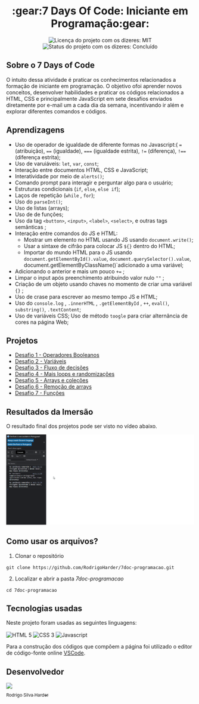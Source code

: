 <h1 align="center">:gear:7 Days Of Code: Iniciante em Programação:gear:</h1>

<div>
  <p align="center">
    <img alt="Licença do projeto com os dizeres: MIT" src="https://img.shields.io/github/license/RodrigoHarder/7doc-programacao.svg">
    <img alt="Status do projeto com os dizeres: Concluído" src="https://img.shields.io/static/v1?label=Status&message=Concluído &color=green">
  </p>
</div>

## **Sobre o 7 Days of Code**

O intuito dessa atividade é praticar os conhecimentos relacionados a formação de iniciante em programação. O objetivo ofoi aprender novos conceitos, desenvolver habilidades e praticar os códigos relacionados a HTML, CSS e principalmente JavaScript em sete desafios enviados diretamente por e-mail um a cada dia da semana, incentivando ir além e explorar diferentes comandos e códigos.

## **Aprendizagens** 

- Uso de operador de igualdade de diferente formas no Javascript:( `=` (atribuição), `==` (igualdade), `===` (igualdade estrita), `!=` (diferença), `!==` (diferença estrita);
- Uso de varuiáveis: `let`, `var`, `const`;
- Interação entre documentos HTML, CSS e JavaScript;
- Interatividade por meio de `alerts()`;
- Comando prompt para interagir e perguntar algo para o usuário;
- Estruturas condicionais (`if`, `else`, `else if`);
- Laços de repetição (`while` , `for`);
- Uso do `parseInt()`;
- Uso de listas (arrays);
- Uso de de funções;
- Uso da tag `<button>`, `<input>`, `<label>`, `<select>`, e outras tags semânticas ;
- Interação entre comandos do JS  e HTML:
    - Mostrar um elemento no HTML usando JS usando `document.write()`;
    - Usar a sintaxe de cifrão para colocar JS `${}`  dentro do HTML;
    - Importar do mundo HTML para o JS usando `document.getElementById().value`, `document.querySelector().value`, document.getElementByClassName()`adicionado a uma variável;
- Adicionando o anterior e mais um pouco `+=` ;
- Limpar o input após preenchimento atribuindo valor nulo `""` ;
- Criação de um objeto usando chaves no momento de criar uma variável `{}` ;
- Uso de crase para escrever ao mesmo tempo JS  e HTML;
- Uso do `console.log` , `.innerHTML` , `.getElementById` , `++`, `eval()`, `substring()`, `.textContent`;
- Uso de variáveis CSS;
Uso de método `toogle` para criar alternância de cores na página Web;

## **Projetos**

* [Desafio 1 - Operadores Booleanos](https://github.com/RodrigoHarder/7doc-programacao/tree/main/desafio-1-operadores-booleanos)
* [Desafio 2 - Variáveis](https://github.com/RodrigoHarder/7doc-programacao/tree/main/desafio-2-variaveis)
* [Desafio 3 - Fluxo de decisões](https://github.com/RodrigoHarder/7doc-programacao/tree/main/desafio-3-fluxo-de-decisoes)
* [Desafio 4 - Mais loops e randomizações](https://github.com/RodrigoHarder/7doc-programacao/tree/main/desafio-4-mais-loops-e-randomizacao)
* [Desafio 5 - Arrays e coleções](https://github.com/RodrigoHarder/7doc-programacao/tree/main/desafio-5-arrays-e-cole%C3%A7%C3%B5es)
* [Desafio 6 - Remoção de arrays](https://github.com/RodrigoHarder/7doc-programacao/tree/main/desafio-6-remocao-de-arrays)
* [Desafio 7 - Funções](https://github.com/RodrigoHarder/7doc-programacao/tree/main/desafio-7-funcoes)

## **Resultados da Imersão**
O resultado final dos projetos pode ser visto no vídeo abaixo.

![Gif da tela dos projetos realizados nos seven days of code, mostrando: operadores de igualdade, interação com usuário, fluxo de decisões, fluxos de decisões por meio de janelas pop-up, lista de mercado, lista de filmes, remoção de um item da lista e uma calculadora](7doc-programacao.gif)

## **Como usar os arquivos?**

1. Clonar o repositório

```
git clone https://github.com/RodrigoHarder/7doc-programacao.git
```
2. Localizar e abrir a pasta *7doc-programacao*

```
cd 7doc-programacao
```

## **Tecnologias usadas**

Neste projeto foram usadas as seguintes linguagens:

<p>
 <img align="center" alt="HTML 5" src="https://img.shields.io/badge/HTML5-E34F26?style=for-the-badge&logo=html5&logoColor=white"> 
 <img align="center" alt="CSS 3" src="https://img.shields.io/badge/CSS3-1572B6?style=for-the-badge&logo=css3&logoColor=white">
 <img align="center" alt="Javascript" src="https://img.shields.io/badge/JavaScript-323330?style=for-the-badge&logo=javascript&logoColor=F7DF1E">
</p>

Para a construção dos códigos que compõem a página foi utilizado o editor de código-fonte online [VSCode](https://code.visualstudio.com/download).

## Desenvolvedor

[<img src="https://avatars.githubusercontent.com/u/114362538?v=4" width=115><br><sub>Rodrigo Silva Harder</sub>](https://github.com/RodrigoHarder)
